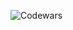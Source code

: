 ![Codewars](https://github.r2v.ch/codewars?user=Vadosdavos&name=true&hide_clan=true&stroke=%230373fc)
